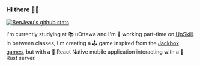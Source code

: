 ### Hi there 👨‍💻

[![BenJeau's github stats](https://github-readme-stats.vercel.app/api?username=BenJeau&count_private=true&show_icons=true)](https://github.com/anuraghazra/github-readme-stats)

I'm currently studying at 📚 uOttawa and I'm 👔 working part-time on [UpSkill](https://github.com/CDH-Studio/UpSkill). In between classes, I'm creating a 🕹️ game inspired from the [Jackbox games](https://www.jackboxgames.com/), but with a 📱 React Native mobile application interacting with a 🦀 Rust server.
